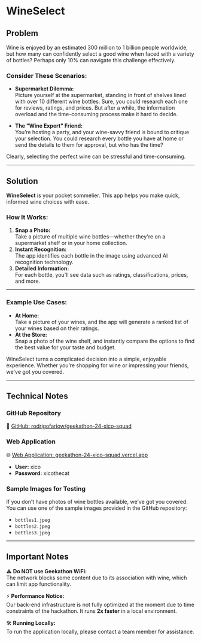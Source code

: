 # WineSelect

## Problem

Wine is enjoyed by an estimated 300 million to 1 billion people worldwide, but how many can confidently select a good wine when faced with a variety of bottles? Perhaps only 10% can navigate this challenge effectively.

### Consider These Scenarios:

- **Supermarket Dilemma:**  
  Picture yourself at the supermarket, standing in front of shelves lined with over 10 different wine bottles. Sure, you could research each one for reviews, ratings, and prices. But after a while, the information overload and the time-consuming process make it hard to decide.

- **The "Wine Expert" Friend:**  
  You’re hosting a party, and your wine-savvy friend is bound to critique your selection. You could research every bottle you have at home or send the details to them for approval, but who has the time?

Clearly, selecting the perfect wine can be stressful and time-consuming.

---

## Solution

**WineSelect** is your pocket sommelier. This app helps you make quick, informed wine choices with ease.

### How It Works:

1. **Snap a Photo:**  
   Take a picture of multiple wine bottles—whether they're on a supermarket shelf or in your home collection.
2. **Instant Recognition:**  
   The app identifies each bottle in the image using advanced AI recognition technology.
3. **Detailed Information:**  
   For each bottle, you'll see data such as ratings, classifications, prices, and more.

---

### Example Use Cases:

- **At Home:**  
  Take a picture of your wines, and the app will generate a ranked list of your wines based on their ratings.
- **At the Store:**  
  Snap a photo of the wine shelf, and instantly compare the options to find the best value for your taste and budget.

WineSelect turns a complicated decision into a simple, enjoyable experience. Whether you’re shopping for wine or impressing your friends, we've got you covered.

---

## Technical Notes

### GitHub Repository

🔗 [GitHub: rodrigofariow/geekathon-24-xico-squad](https://github.com/rodrigofariow/geekathon-24-xico-squad)

### Web Application

🌐 [Web Application: geekathon-24-xico-squad.vercel.app](https://geekathon-24-xico-squad.vercel.app/)

- **User:** xico
- **Password:** xicothecat

### Sample Images for Testing

If you don’t have photos of wine bottles available, we’ve got you covered. You can use one of the sample images provided in the GitHub repository:

- `bottles1.jpeg`
- `bottles2.jpeg`
- `bottles3.jpeg`

---

## Important Notes

⚠️ **Do NOT use Geekathon WiFi:**  
The network blocks some content due to its association with wine, which can limit app functionality.

⚡ **Performance Notice:**  
Our back-end infrastructure is not fully optimized at the moment due to time constraints of the hackathon. It runs **2x faster** in a local environment.

🛠️ **Running Locally:**  
To run the application locally, please contact a team member for assistance.
